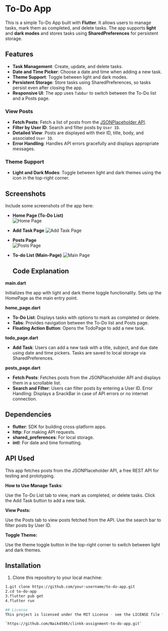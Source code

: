 # To-Do App

This is a simple To-Do App built with **Flutter**. It allows users to manage tasks, mark them as completed, and delete tasks. The app supports **light** and **dark modes** and stores tasks using **SharedPreferences** for persistent storage.

## Features

- **Task Management**: Create, update, and delete tasks.
- **Date and Time Picker**: Choose a date and time when adding a new task.
- **Theme Support**: Toggle between light and dark modes.
- **Persistent Storage**: Store tasks using SharedPreferences, so tasks persist even after closing the app.
- **Responsive UI**: The app uses `TabBar` to switch between the To-Do list and a Posts page.


### View Posts

- **Fetch Posts**: Fetch a list of posts from the [JSONPlaceholder API](https://jsonplaceholder.typicode.com/posts).
- **Filter by User ID**: Search and filter posts by `User ID`.
- **Detailed View**: Posts are displayed with their ID, title, body, and associated `User ID`.
- **Error Handling**: Handles API errors gracefully and displays appropriate messages.

### Theme Support

- **Light and Dark Modes**: Toggle between light and dark themes using the icon in the top-right corner.

## Screenshots

Include some screenshots of the app here:

- **Home Page (To-Do List)**  
  ![Home Page](https://github.com/user-attachments/assets/5a2c358e-9b10-43b1-81d5-4cfb5ff2cbae)  

- **Add Task Page** 
  ![Add Task Page](https://github.com/user-attachments/assets/423ecac3-d1d8-4ed4-8123-b6a0db0a54f0)  

- **Posts Page**  
  ![Posts Page](https://github.com/user-attachments/assets/be0533fc-bf8c-46f8-aea2-6aada53d2b55)

- **To-do List (Main-Page)**
   ![Main Page](https://github.com/user-attachments/assets/fc7adba5-6bea-400b-8e45-c82952762744)


  ## Code Explanation

**main.dart**

Initializes the app with light and dark theme toggle functionality.
Sets up the HomePage as the main entry point.

**home_page.dart**

- **To-Do List**: Displays tasks with options to mark as completed or delete.
- **Tabs**: Provides navigation between the To-Do list and Posts page.
- **Floating Action Button**: Opens the TodoPage to add a new task.

**todo_page.dart**

- **Add Task**: Users can add a new task with a title, subject, and due date using date and time pickers.
Tasks are saved to local storage via SharedPreferences.

**posts_page.dart**

- **Fetch Posts**: Fetches posts from the JSONPlaceholder API and displays them in a scrollable list.
- **Search and Filter**: Users can filter posts by entering a User ID.
Error Handling: Displays a SnackBar in case of API errors or no internet connection.

## Dependencies

- **flutter**: SDK for building cross-platform apps.
- **http**: For making API requests.
- **shared_preferences**: For local storage.
- **intl**: For date and time formatting.

## API Used
This app fetches posts from the JSONPlaceholder API, a free REST API for testing and prototyping.

**How to Use
Manage Tasks**:

Use the To-Do List tab to view, mark as completed, or delete tasks.
Click the Add Task button to add a new task.

**View Posts:**

Use the Posts tab to view posts fetched from the API.
Use the search bar to filter posts by User ID.

**Toggle Theme:**

Use the theme toggle button in the top-right corner to switch between light and dark themes.

## Installation

1. Clone this repository to your local machine:

```bash
1.git clone https://github.com/your-username/to-do-app.git
2.cd to-do-app
3.flutter pub get
4.flutter run

## License
This project is licensed under the MIT License - see the LICENSE file for details.

`https://github.com/Naik4566/clinkk-assignment-to-do-app.git`
